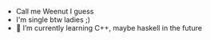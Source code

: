- Call me Weenut I guess
- I'm single btw ladies ;)
- 🌱 I’m currently learning C++, maybe haskell in the future

<!---
Weenut/Weenut is a ✨ special ✨ repository because its `README.md` (this file) appears on your GitHub profile.
You can click the Preview link to take a look at your changes.
--->
